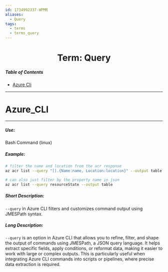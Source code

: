 ```yaml
---
id: 1734992337-WPMR
aliases:
  - Query
tags:
  - terms
  - terms_query
---
```


<center>
<h1>Term: Query</h1>
</center>


##### Table of Contents
- [Azure Cli](#Azure_CLI)


---
# Azure_CLI
---
##### Use:
Bash Command (linux)

##### Example:
```bash
# filter the name and location from the acr response
az acr list --query "[].{Name:name, Location:location}" --output table

# can also just filter by the property name in json
az acr list --query resourceState --output table
```

##### Short Description:
`--query` in Azure CLI filters and customizes command output using JMESPath syntax.

##### Long Description:
`--query` is an option in Azure CLI that allows you to refine, filter, and 
shape the output of commands using JMESPath, a JSON query language. It helps 
extract specific fields, apply conditions, or reformat data, making it easier
to work with large or complex outputs. This is particularly useful when
integrating Azure CLI commands into scripts or pipelines, where precise data
extraction is required.


